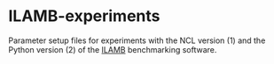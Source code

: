 # ILAMB-experiments

Parameter setup files for experiments
with the NCL version (1)
and the Python version (2)
of the [ILAMB](http://ilamb.org) benchmarking software.
